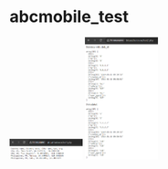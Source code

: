 # abcmobile_test
<img src="https://github.com/staffm3/abcmobile_test/blob/main/test1_preview.png" width="128"/>
<img src="https://github.com/staffm3/abcmobile_test/blob/main/test2_preview.png" width="128"/>
